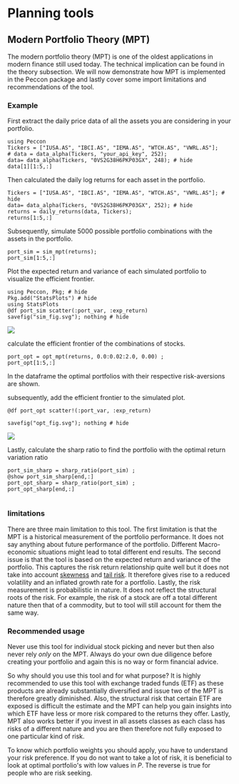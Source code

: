 # Planning tools
## Modern Portfolio Theory (MPT) 
The modern portfolio theory (MPT) is one of the oldest applications in modern finance still used today. The technical implication can be found in the theory subsection.  We will now demonstrate how MPT is implemented in the Peccon package and lastly cover some import limitations and recommendations of the tool. 
### Example  

First extract the daily price data of all the assets you are considering in your portfolio. 
```@example mpt
using Peccon
Tickers = ["IUSA.AS", "IBCI.AS", "IEMA.AS", "WTCH.AS", "VWRL.AS"]; 
# data = data_alpha(Tickers, "your_api_key", 252);
data= data_alpha(Tickers, "0VS2G38H6PKP03GX", 248); # hide
data[1][1:5,:]

``` 

Then calculated the daily log returns for each asset in the portfolio. 


```@example mpt
Tickers = ["IUSA.AS", "IBCI.AS", "IEMA.AS", "WTCH.AS", "VWRL.AS"]; # hide
data= data_alpha(Tickers, "0VS2G38H6PKP03GX", 252); # hide
returns = daily_returns(data, Tickers);
returns[1:5,:]
```

Subsequently, simulate 5000 possible portfolio combinations with the assets in the portfolio. 
```@example mpt 
port_sim = sim_mpt(returns);
port_sim[1:5,:]

```

Plot the expected return and variance of each simulated portfolio to visualize the efficient frontier.  
```@example mpt 
using Peccon, Pkg; # hide
Pkg.add("StatsPlots") # hide
using StatsPlots
@df port_sim scatter(:port_var, :exp_return)
savefig("sim_fig.svg"); nothing # hide 
``` 
![](sim_fig.svg)

calculate the efficient frontier of the combinations of stocks. 

```@example mpt
port_opt = opt_mpt(returns, 0.0:0.02:2.0, 0.00) ; 
port_opt[1:5,:]
```
In the dataframe the optimal portfolios with their respective risk-aversions are shown. 


subsequently, add the efficient frontier to the simulated plot. 

```@example mpt
@df port_opt scatter!(:port_var, :exp_return)

savefig("opt_fig.svg"); nothing # hide 
``` 
![](opt_fig.svg)

Lastly, calculate the sharp ratio to find the portfolio with the optimal  return variation ratio 

```@example mpt 
port_sim_sharp = sharp_ratio(port_sim) ; 
@show port_sim_sharp[end,:]
port_opt_sharp = sharp_ratio(port_sim) ; 
port_opt_sharp[end,:]


```

### limitations 

There are three main limitation to this tool. The first limitation is that the MPT is a historical measurement of the portfolio performance. It does not say anything about future performance of the portfolio. Different Macro-economic situations might lead to total different end results. The second issue is that the tool is based on the expected return and variance of the portfolio. This captures the risk return relationship quite well but it does not take into account [skewness](https://en.wikipedia.org/wiki/Skewness) and [tail risk](https://en.wikipedia.org/wiki/Tail_risk). It therefore gives rise to a reduced volatility and an inflated growth rate for a portfolio. Lastly, the risk measurement is probabilistic in nature. It does not reflect the structural roots of the risk. For example, the risk of a stock are off a total different nature then that of a commodity, but to tool will still account for them the same way. 


### Recommended usage
Never use this tool for individual stock picking and never but then also never rely *only* on the MPT. Always do your own due diligence before creating your portfolio and again this is no way or form financial advice. 

So why should you use this tool and for what purpose? It is highly recommended to use this tool with exchange traded funds (ETF) as these products are already substantially diversified and issue two of the MPT is therefore greatly diminished. Also, the structural risk that certain ETF are exposed is difficult the estimate and the MPT can help you gain insights into which ETF have less or more risk compared to the returns they offer. Lastly, MPT also works better if you invest in all assets classes as each class has risks of a different nature and you are then therefore not fully exposed to one particular kind of risk. 

To know which portfolio weights you should apply, you have to understand your risk preference. If you do not want to take a lot of risk, it is beneficial to look at optimal portfolio's with low values in $P$. The reverse is true for people who are risk seeking. 
